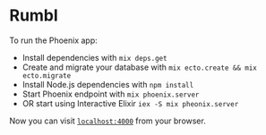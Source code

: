 # Rumbl

To run the Phoenix app:

  * Install dependencies with `mix deps.get`
  * Create and migrate your database with `mix ecto.create && mix ecto.migrate`
  * Install Node.js dependencies with `npm install`
  * Start Phoenix endpoint with `mix phoenix.server`
  * OR start using Interactive Elixir `iex -S mix pheonix.server`

Now you can visit [`localhost:4000`](http://localhost:4000) from your browser.
